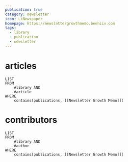 ```yaml
---
publication: true
category: newsletter
icon: LiNewspaper
homepage: https://newslettergrowthmemo.beehiiv.com
tags:
  - library
  - publication
  - newsletter
---
```


# articles
```dataview
LIST
FROM
    #library AND
    #article 
WHERE
    contains(publications, [[Newsletter Growth Memo]])
```

# contributors
```dataview
LIST
FROM
    #library AND
    #author  
WHERE
    contains(publications, [[Newsletter Growth Memo]])
```

